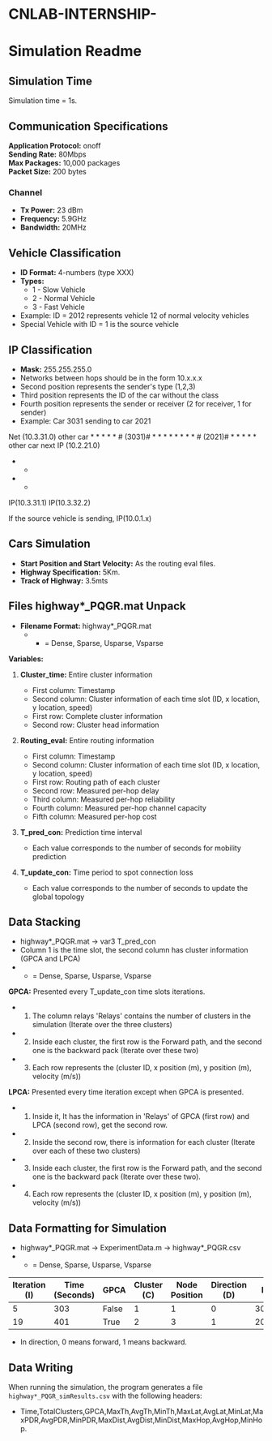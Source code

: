 # CNLAB-INTERNSHIP-

# Simulation Readme

## Simulation Time
Simulation time = 1s.

## Communication Specifications
**Application Protocol:** onoff  
**Sending Rate:** 80Mbps  
**Max Packages:** 10,000 packages  
**Packet Size:** 200 bytes

### Channel
- **Tx Power:** 23 dBm
- **Frequency:** 5.9GHz
- **Bandwidth:** 20MHz

## Vehicle Classification
- **ID Format:** 4-numbers (type XXX)
- **Types:** 
  - 1 - Slow Vehicle
  - 2 - Normal Vehicle
  - 3 - Fast Vehicle
- Example: ID = 2012 represents vehicle 12 of normal velocity vehicles
- Special Vehicle with ID = 1 is the source vehicle

## IP Classification
- **Mask:** 255.255.255.0
- Networks between hops should be in the form 10.x.x.x
- Second position represents the sender's type (1,2,3)
- Third position represents the ID of the car without the class
- Fourth position represents the sender or receiver (2 for receiver, 1 for sender)
- Example: Car 3031 sending to car 2021

Net (10.3.31.0)
other car * * * * * # (3031)# * * * * * * * * # (2021)# * * * * * other car next IP (10.2.21.0)
* *
* *
IP(10.3.31.1) IP(10.3.32.2)



If the source vehicle is sending, IP(10.0.1.x)

## Cars Simulation
- **Start Position and Start Velocity:** As the routing eval files.
- **Highway Specification:** 5Km.
- **Track of Highway:** 3.5mts

## Files highway*_PQGR.mat Unpack
- **Filename Format:** highway*_PQGR.mat
  - * = Dense, Sparse, Usparse, Vsparse

**Variables:**
1. **Cluster_time:** Entire cluster information
   - First column: Timestamp
   - Second column: Cluster information of each time slot (ID, x location, y location, speed)
   - First row: Complete cluster information
   - Second row: Cluster head information

2. **Routing_eval:** Entire routing information
   - First column: Timestamp
   - Second column: Cluster information of each time slot (ID, x location, y location, speed)
   - First row: Routing path of each cluster
   - Second row: Measured per-hop delay
   - Third column: Measured per-hop reliability
   - Fourth column: Measured per-hop channel capacity
   - Fifth column: Measured per-hop cost

3. **T_pred_con:** Prediction time interval
   - Each value corresponds to the number of seconds for mobility prediction

4. **T_update_con:** Time period to spot connection loss
   - Each value corresponds to the number of seconds to update the global topology

## Data Stacking
- highway*_PQGR.mat -> var3 T_pred_con
- Column 1 is the time slot, the second column has cluster information (GPCA and LPCA)
- * = Dense, Sparse, Usparse, Vsparse

**GPCA:** Presented every T_update_con time slots iterations.
- 1. The column relays 'Relays' contains the number of clusters in the simulation (Iterate over the three clusters)
- 2. Inside each cluster, the first row is the Forward path, and the second one is the backward pack (Iterate over these two)
- 3. Each row represents the (cluster ID, x position (m), y position (m), velocity (m/s))

**LPCA:** Presented every time iteration except when GPCA is presented.
- 1. Inside it, It has the information in 'Relays' of GPCA (first row) and LPCA (second row), get the second row.
- 2. Inside the second row, there is information for each cluster (Iterate over each of these two clusters)
- 3. Inside each cluster, the first row is the Forward path, and the second one is the backward pack (Iterate over these two).
- 4. Each row represents the (cluster ID, x position (m), y position (m), velocity (m/s))

## Data Formatting for Simulation
- highway*_PQGR.mat -> ExperimentData.m -> highway*_PQGR.csv
- * = Dense, Sparse, Usparse, Vsparse

| Iteration (I) | Time (Seconds) | GPCA | Cluster (C) | Node Position | Direction (D) | ID  | X    | Y    | V     |
| --------------| --------------- | ---- | ----------- | ------------- | ------------- | --- | ---- | ---- | ----- |
| 5             | 303             | False| 1           | 1             | 0             | 3020| 384  | -4.8 | 39.35 |
| 19            | 401             | True | 2           | 3             | 1             | 2033| 666.74 | -8  | 34.25 |

- In direction, 0 means forward, 1 means backward.

## Data Writing
When running the simulation, the program generates a file `highway*_PQGR_simResults.csv` with the following headers:

- Time,TotalClusters,GPCA,MaxTh,AvgTh,MinTh,MaxLat,AvgLat,MinLat,MaxPDR,AvgPDR,MinPDR,MaxDist,AvgDist,MinDist,MaxHop,AvgHop,MinHop.






